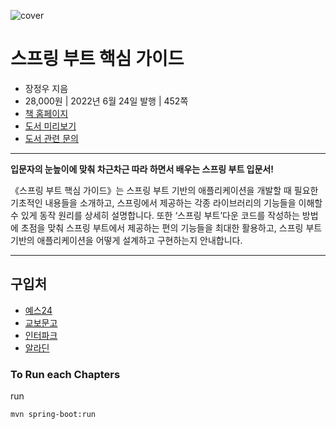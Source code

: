 ![cover](cover.jpg)

# 스프링 부트 핵심 가이드

- 장정우 지음
- 28,000원 | 2022년 6월 24일 발행 | 452쪽
- [책 홈페이지](https://wikibook.co.kr/springboot/)
- [도서 미리보기](http://www.yes24.com/Product/Viewer/Preview/110142898)
- [도서 관련 문의](https://wikibook.co.kr/support/contact/)

---

**입문자의 눈높이에 맞춰 차근차근 따라 하면서 배우는 스프링 부트 입문서!**

《스프링 부트 핵심 가이드》는 스프링 부트 기반의 애플리케이션을 개발할 때 필요한 기초적인 내용들을 소개하고, 스프링에서 제공하는 각종 라이브러리의 기능들을 이해할 수 있게 동작 원리를 상세히 설명합니다. 또한 ‘스프링 부트’다운 코드를 작성하는 방법에 초점을 맞춰 스프링 부트에서 제공하는 편의 기능들을 최대한 활용하고, 스프링 부트 기반의 애플리케이션을 어떻게 설계하고 구현하는지 안내합니다.
 
---
 
 ## 구입처
 
 - [예스24](http://www.yes24.com/Product/Goods/110142898)
 - [교보문고](http://www.kyobobook.co.kr/product/detailViewKor.laf?barcode=9791158393083)
 - [인터파크](https://book.interpark.com/product/BookDisplay.do?_method=detail&sc.prdNo=354806477)
 - [알라딘](https://www.aladin.co.kr/shop/wproduct.aspx?ItemId=296591989)
 
### To Run each Chapters
run
```
mvn spring-boot:run
```
